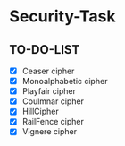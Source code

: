 # Security-Task

## TO-DO-LIST

- [x] Ceaser cipher
- [x] Monoalphabetic cipher
- [x] Playfair cipher
- [x] Coulmnar cipher
- [x] HillCipher
- [x] RailFence cipher
- [x] Vignere cipher
